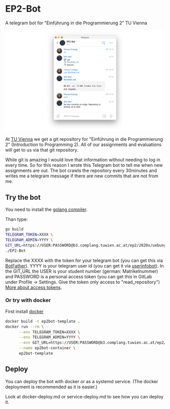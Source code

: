 # EP2-Bot
A telegram bot for "Einführung in die Programmierung 2" TU Vienna

![Screenshot](screenshot.png)

At [TU Vienna](https://www.tuwien.at/en/) we get a git repository for "Einführung in die Programmierung 2" (Introduction to Programming 2). 
All of our assignments and evaluations will get to us via that git repository.

While git is amazing I would love that information without needing to log in every time. 
So for this reason I wrote this Telegram bot to tell me when new assignments are out.
The bot crawls the repository every 30minutes and writes me a telegram message if there are new commits that are not
from me.

## Try the bot
You need to install the [golang compiler](https://golang.org/).

Than type:
```bash
go build
TELEGRAM_TOKEN=XXXX \
TELEGRAM_ADMIN=YYYY \
GIT_URL=https://USER:PASSWORD@b3.complang.tuwien.ac.at/ep2/2020s/uebung/USER.git \
./EP2-Bot
```
Replace the XXXX with the token for your telegram bot (you can get this via [BotFather](https://t.me/BotFather)). YYYY is your telegram user id 
(you can get it via [userinfobot](https://t.me/userinfobot)). 
In the GIT_URL the USER is your student number (german: Matrikelnummer) and PASSWORD is a personal access token (you can get this in GitLab under Profile -> Settings.
Give the token only access to "read_repository") [More about access tokens](https://docs.gitlab.com/ee/user/profile/personal_access_tokens.html).

### Or try with docker
First install [docker](https://www.docker.com/)
```bash
docker build -t ep2bot-template .
docker run --rm \
      --env TELEGRAM_TOKEN=XXXX \
      --env TELEGRAM_ADMIN=YYYY \
      --env GIT_URL=https://USER:PASSWORD@b3.complang.tuwien.ac.at/ep2/2020s/uebung/USER.git \
      --name ep2bot-container \
      ep2bot-template 
```

## Deploy 
You can deploy the bot with docker or as a systemd service. (The docker deployment is recommended as it is easier.)

Look at docker-deploy.md or service-deploy.md to see how you can deploy it.